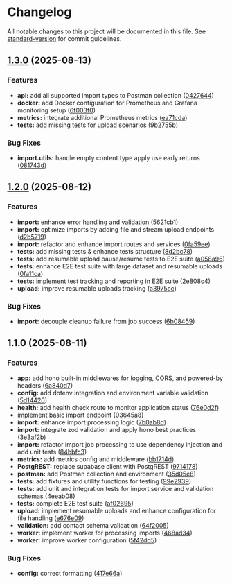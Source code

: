 # Changelog

All notable changes to this project will be documented in this file. See [standard-version](https://github.com/conventional-changelog/standard-version) for commit guidelines.

## [1.3.0](https://github.com/MRdevX/take-home-backend/compare/v1.2.0...v1.3.0) (2025-08-13)


### Features

* **api:** add all supported import types to Postman collection ([0427644](https://github.com/MRdevX/take-home-backend/commit/0427644d12a31a97c6efdde8bc7f6450c76bb3a8))
* **docker:** add Docker configuration for Prometheus and Grafana monitoring setup ([6f003f0](https://github.com/MRdevX/take-home-backend/commit/6f003f0ee8632a3e8e14919843409f32426730a8))
* **metrics:** integrate additional Prometheus metrics ([ea71cda](https://github.com/MRdevX/take-home-backend/commit/ea71cdaf04896c9a3017b1be9a0773cecf87c06c))
* **tests:** add missing tests for upload scenarios ([9b2755b](https://github.com/MRdevX/take-home-backend/commit/9b2755bad77195149f1c634971a9de1c0408394f))


### Bug Fixes

* **import.utils:** handle empty content type apply use early returns ([081743d](https://github.com/MRdevX/take-home-backend/commit/081743d9fa5cde951407e3135bbd04092218231a))

## [1.2.0](https://github.com/MRdevX/take-home-backend/compare/v1.1.0...v1.2.0) (2025-08-12)


### Features

* **import:** enhance error handling and validation ([5621cb1](https://github.com/MRdevX/take-home-backend/commit/5621cb17e5feaf0dc77b56d2320e703bbecec288))
* **import:** optimize imports by adding file and stream upload endpoints ([d2b5719](https://github.com/MRdevX/take-home-backend/commit/d2b5719de7b930193110b2f1dffc694ec93376e9))
* **import:** refactor and enhance import routes and services ([0fa59ee](https://github.com/MRdevX/take-home-backend/commit/0fa59ee08eb9eceb35cb0e35dffb01cf8c865fd1))
* **tests:** add missing tests & enhance tests structure ([8d2bc78](https://github.com/MRdevX/take-home-backend/commit/8d2bc78d4297bb48e67f605de1b41340595e6010))
* **tests:** add resumable upload pause/resume tests to E2E suite ([a058a96](https://github.com/MRdevX/take-home-backend/commit/a058a96d021a0ecc5e3bbdbaf4396c836ae87f7a))
* **tests:** enhance E2E test suite with large dataset and resumable uploads ([0fa11ca](https://github.com/MRdevX/take-home-backend/commit/0fa11ca2de0fe592635b20c7007c0aa9bf8ea92c))
* **tests:** implement test tracking and reporting in E2E suite ([2e808c4](https://github.com/MRdevX/take-home-backend/commit/2e808c498d0d6d97bc7936dc648f042ca633f524))
* **upload:** improve resumable uploads tracking ([a3975cc](https://github.com/MRdevX/take-home-backend/commit/a3975cc49289b4aa4a601d318ba42111290fea4d))


### Bug Fixes

* **import:** decouple cleanup failure from job success ([6b08459](https://github.com/MRdevX/take-home-backend/commit/6b08459d9d032609b306b1e488fcf221afd4299d))

## 1.1.0 (2025-08-11)


### Features

* **app:** add hono built-in middlewares for logging, CORS, and powered-by headers ([6a840d7](https://github.com/MRdevX/take-home-backend/commit/6a840d72e6965f5e9e392371bb51cbd85905d697))
* **config:** add dotenv integration and environment variable validation ([5d14420](https://github.com/MRdevX/take-home-backend/commit/5d144200ee6802155094ecd94caaa1a2513e2390))
* **health:** add health check route to monitor application status ([76e0d2f](https://github.com/MRdevX/take-home-backend/commit/76e0d2fa866d422044cfc45975c930071e06fbab))
* implement basic import endpoint ([03645a8](https://github.com/MRdevX/take-home-backend/commit/03645a80a95e4293f65325f690b2794fd4b1e395))
* **import:** enhance import processing logic ([7b0ab8d](https://github.com/MRdevX/take-home-backend/commit/7b0ab8d7903a747a886caf0555676e5bfa0fd0df))
* **import:** integrate zod validation and apply hono best practices ([3e3af2b](https://github.com/MRdevX/take-home-backend/commit/3e3af2b52dc7898cf74446f1b8c66dd682c0cf34))
* **import:** refactor import job processing to use dependency injection and add unit tests ([84bbfc3](https://github.com/MRdevX/take-home-backend/commit/84bbfc34f894da9069f6f571dee632d662ac226a))
* **metrics:** add metrics config and middleware ([bb1714d](https://github.com/MRdevX/take-home-backend/commit/bb1714d2514b00d9ab9b0329c456ceee40a5f1b7))
* **PostgREST:** replace supabase client with PostgREST ([9714178](https://github.com/MRdevX/take-home-backend/commit/9714178d75b903e293607fd834618e17423b4b8c))
* **postman:** add Postman collection and environment ([35d05e8](https://github.com/MRdevX/take-home-backend/commit/35d05e8815fc936482ae22f9ac12771a59716e6d))
* **tests:** add fixtures and utility functions for testing ([99e2939](https://github.com/MRdevX/take-home-backend/commit/99e293955c2376e6547d5ed015f17b5dac1a9ec4))
* **tests:** add unit and integration tests for import service and validation schemas ([4eeab08](https://github.com/MRdevX/take-home-backend/commit/4eeab081f08ccf9532eae2e364c3fd549f72c5aa))
* **tests:** complete E2E test suite ([af02695](https://github.com/MRdevX/take-home-backend/commit/af0269503171087a521ca28827a1205cdcaf901d))
* **upload:** implement resumable uploads and enhance configuration for file handling ([e676e09](https://github.com/MRdevX/take-home-backend/commit/e676e096545392e057e40a4de2378f3f6e772cad))
* **validation:** add contact schema validation ([64f2005](https://github.com/MRdevX/take-home-backend/commit/64f2005002df7a9b13a0efeabee8e0bbe54fade7))
* **worker:** implement worker for processing imports ([468ad34](https://github.com/MRdevX/take-home-backend/commit/468ad3469185c00d79b44a7f2053ba0ad4f59406))
* **worker:** improve worker configuration ([5f42dd5](https://github.com/MRdevX/take-home-backend/commit/5f42dd5029be88a5b309fcf60ec0cd44dda38f7f))


### Bug Fixes

* **config:** correct formatting ([417e66a](https://github.com/MRdevX/take-home-backend/commit/417e66a64c552e9dae034db44d24a27f43e86e79))
